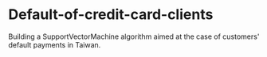 # Default-of-credit-card-clients
Building a SupportVectorMachine algorithm aimed at the case of customers' default payments in Taiwan.
